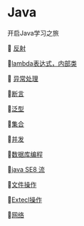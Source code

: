 # Java
开启Java学习之旅

:ghost:	[反射](https://github.com/Lumnca/Java/blob/master/%E5%8F%8D%E5%B0%84.md)

:ghost:[lambda表达式，内部类](https://github.com/Lumnca/Java/blob/master/lambda.md)

:ghost:	[异常处理](https://github.com/Lumnca/Java/blob/master/%E5%BC%82%E5%B8%B8%E5%A4%84%E7%90%86.md)

:ghost:[断言](https://github.com/Lumnca/Java/blob/master/%E6%96%AD%E8%A8%80.md)

:ghost:[泛型](https://github.com/Lumnca/Java/blob/master/%E6%B3%9B%E5%9E%8B.md)

:ghost:[集合](https://github.com/Lumnca/Java/blob/master/%E9%9B%86%E5%90%88.md)

:ghost:[并发](https://github.com/Lumnca/Java/blob/master/%E5%B9%B6%E5%8F%91.md)

:ghost:[数据库编程](https://github.com/Lumnca/Java/blob/master/%E6%95%B0%E6%8D%AE%E5%BA%93%E7%BC%96%E7%A8%8B.md)

:ghost:[java SE8 流](https://github.com/Lumnca/Java/blob/master/%E6%B5%81.md)

:ghost:[文件操作](https://github.com/Lumnca/Java/blob/master/%E8%BE%93%E5%85%A5%E8%BE%93%E5%87%BA%E6%B5%81.md)

:ghost:[Extecl操作](https://github.com/Lumnca/Java/blob/master/%E6%93%8D%E4%BD%9CExtecl.md)

:ghost:[网络](https://github.com/Lumnca/Java/blob/master/%E7%BD%91%E7%BB%9C.md)

